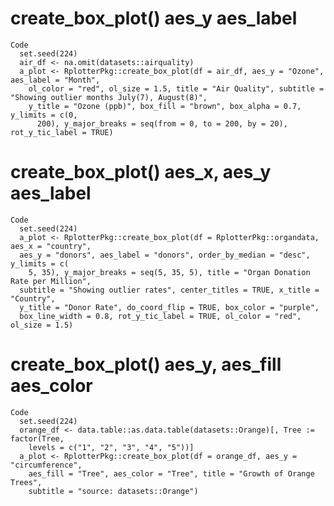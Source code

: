 # create_box_plot() aes_y aes_label

    Code
      set.seed(224)
      air_df <- na.omit(datasets::airquality)
      a_plot <- RplotterPkg::create_box_plot(df = air_df, aes_y = "Ozone", aes_label = "Month",
        ol_color = "red", ol_size = 1.5, title = "Air Quality", subtitle = "Showing outlier months July(7), August(8)",
        y_title = "Ozone (ppb)", box_fill = "brown", box_alpha = 0.7, y_limits = c(0,
          200), y_major_breaks = seq(from = 0, to = 200, by = 20), rot_y_tic_label = TRUE)

# create_box_plot() aes_x, aes_y aes_label

    Code
      set.seed(224)
      a_plot <- RplotterPkg::create_box_plot(df = RplotterPkg::organdata, aes_x = "country",
      aes_y = "donors", aes_label = "donors", order_by_median = "desc", y_limits = c(
        5, 35), y_major_breaks = seq(5, 35, 5), title = "Organ Donation Rate per Million",
      subtitle = "Showing outlier rates", center_titles = TRUE, x_title = "Country",
      y_title = "Donor Rate", do_coord_flip = TRUE, box_color = "purple",
      box_line_width = 0.8, rot_y_tic_label = TRUE, ol_color = "red", ol_size = 1.5)

# create_box_plot() aes_y, aes_fill aes_color

    Code
      set.seed(224)
      orange_df <- data.table::as.data.table(datasets::Orange)[, Tree := factor(Tree,
        levels = c("1", "2", "3", "4", "5"))]
      a_plot <- RplotterPkg::create_box_plot(df = orange_df, aes_y = "circumference",
        aes_fill = "Tree", aes_color = "Tree", title = "Growth of Orange Trees",
        subtitle = "source: datasets::Orange")

